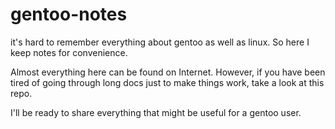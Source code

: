 gentoo-notes
============

it's hard to remember everything about gentoo as well as linux. So here I keep notes for convenience.

Almost everything here can be found on Internet. 
However, if you have been tired of going through long docs just to make things work,
take a look at this repo.

I'll be ready to share everything that might be useful for a gentoo user.
